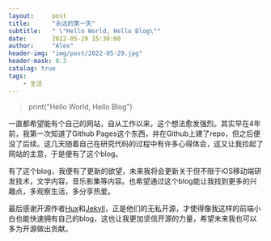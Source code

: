 ```yaml
---
layout:     post
title:      "永远的第一天"
subtitle:   " \"Hello World, Hello Blog\""
date:       2022-05-29 15:30:00
author:     "Alex"
header-img: "img/post/2022-05-29.jpg"
header-mask: 0.3
catalog: true
tags:
    - 生活
---
```

> print("Hello World, Hello Blog")

一直都希望能有个自己的网站，自从工作以来，这个想法愈发强烈。其实早在4年前，我第一次知道了Github Pages这个东西，并在Github上建了repo，但之后便没了后续。这几天随着自己在研究代码的过程中有许多心得体会，这又让我捡起了网站的主意，于是便有了这个blog。

有了这个blog，我便有了更新的欲望，未来我将会更新关于但不限于iOS移动端研发技术，文学内容，音乐影集等内容。也希望通过这个blog能让我找到更多的兴趣点，多观察生活，多分享热爱。

最后感谢开源作者[Hux](https://github.com/Huxpro)和[Jekyll](https://github.com/xcatliu/jekyllcn)，正是他们的无私开源，才使得像我这样的前端小白也能快速拥有自己的blog，这也让我更加坚信开源的力量，希望未来我也可以多为开源做出贡献。

